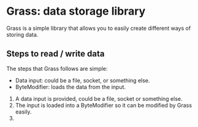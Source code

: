 # Grass: data storage library

Grass is a simple library that allows you to easily create
different ways of storing data.

## Steps to read / write data

The steps that Grass follows are simple:
- Data input: could be a file, socket, or something else.
- ByteModifier: loads the data from the input.

1. A data input is provided, could be a file, socket or something else.
2. The input is loaded into a ByteModifier so it can be modified by Grass easily.
3. 